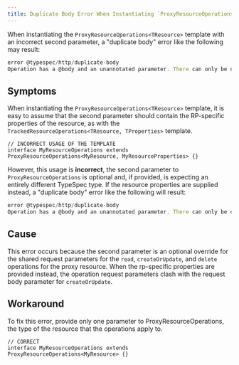 ```yaml
---
title: Duplicate Body Error When Instantiating `ProxyResourceOperations`
---
```


When instantiating the `ProxyResourceOperations<TResource>` template with an incorrect second parameter, a "duplicate body" error like the following may result:

```javascript
error @typespec/http/duplicate-body
Operation has a @body and an unannotated parameter. There can only be one representing the body
```

## Symptoms

When instantiating the `ProxyResourceOperations<TResource>` template, it is easy to assume that the second parameter should contain the RP-specific properties of the resource, as with the `TrackedResourceOperations<TResource, TProperties>` template.

```typespec
// INCORRECT USAGE OF THE TEMPLATE
interface MyResourceOperations extends ProxyResourceOperations<MyResource, MyResourceProperties> {}
```

However, this usage is **incorrect**, the second parameter to `ProxyResourceOperations` is optional and, if provided, is expecting an entirely different TypeSpec type. If the resource properties are supplied instead, a "duplicate body" error like the following will result:

```javascript
error @typespec/http/duplicate-body
Operation has a @body and an unannotated parameter. There can only be one representing the body
```

## Cause

This error occurs because the second parameter is an optional override for the shared request parameters for the `read`, `createOrUpdate`, and `delete` operations for the proxy resource. When the rp-specific properties are provided instead, the operation request parameters clash with the request body parameter for `createOrUpdate`.

## Workaround

To fix this error, provide only one parameter to ProxyResourceOperations, the type of the resource that the operations apply to.

```typespec
// CORRECT
interface MyResourceOperations extends ProxyResourceOperations<MyResource> {}
```
